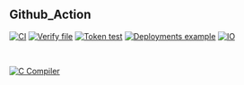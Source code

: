 ## Github_Action
[![CI](https://github.com/PolyGon-13/Github_Action_Study/actions/workflows/basic_test.yml/badge.svg)](https://github.com/PolyGon-13/Github_Action_Study/actions/workflows/basic_test.yml)
[![Verify file](https://github.com/PolyGon-13/Github_Action_Study/actions/workflows/var_test.yml/badge.svg)](https://github.com/PolyGon-13/Github_Action_Study/actions/workflows/var_test.yml)
[![Token test](https://github.com/PolyGon-13/Github_Action_Study/actions/workflows/token_test.yml/badge.svg)](https://github.com/PolyGon-13/Github_Action_Study/actions/workflows/token_test.yml)
[![Deployments example](https://github.com/PolyGon-13/Github_Action_Study/actions/workflows/env_test.yml/badge.svg)](https://github.com/PolyGon-13/Github_Action_Study/actions/workflows/env_test.yml)
[![IO](https://github.com/PolyGon-13/Github_Action_Study/actions/workflows/io_test.yml/badge.svg)](https://github.com/PolyGon-13/Github_Action_Study/actions/workflows/io_test.yml)

</br>

[![C Compiler](https://github.com/PolyGon-13/Github_Action_Study/actions/workflows/c_compile_test.yml/badge.svg)](https://github.com/PolyGon-13/Github_Action_Study/actions/workflows/c_compile_test.yml)
